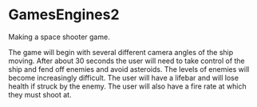 # GamesEngines2


Making a space shooter game.

The game will begin with several different camera angles of the ship moving. After about 30 seconds the user will need to take control of the ship and fend off enemies and avoid asteroids. The levels of enemies will become increasingly difficult. The user will have a lifebar and will lose health if struck by the enemy. The user will also have a fire rate at which they must shoot at.
